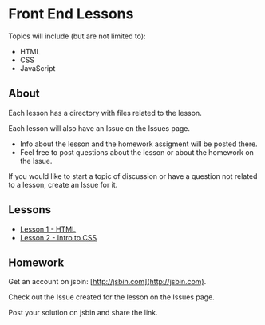# Front End Lessons

Topics will include (but are not limited to):

* HTML
* CSS
* JavaScript

## About

Each lesson has a directory with files related to the lesson.

Each lesson will also have an Issue on the Issues page.

* Info about the lesson and the homework assigment will be posted there.
* Feel free to post questions about the lesson or about the homework on the Issue.

If you would like to start a topic of discussion or have a question not related to a lesson, create an Issue for it.

## Lessons

* [Lesson 1 - HTML](lesson%201%20-%20html)
* [Lesson 2 - Intro to CSS](lesson%202%20-%20intro%20to%20css)

## Homework

Get an account on jsbin: [http://jsbin.com](http://jsbin.com).

Check out the Issue created for the lesson on the Issues page.

Post your solution on jsbin and share the link.
